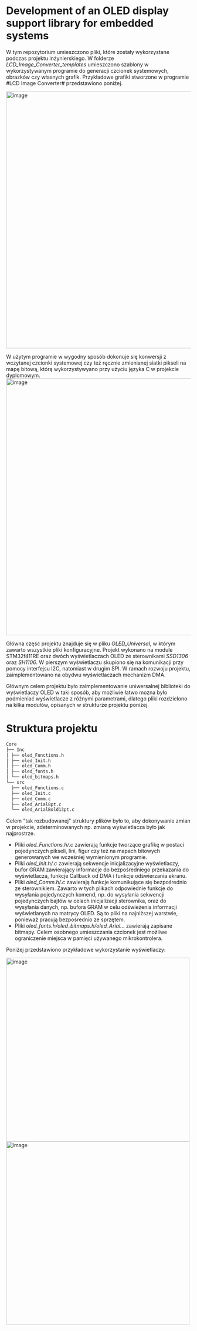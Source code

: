 # Development of an OLED display support library for embedded systems

W tym repozytorium umieszczono pliki, które zostały wykorzystane podczas projektu inżynierskiego. W folderze *LCD_Image_Converter_templates* umieszczono szablony w wykorzystywanym programie do generacji czcionek systemowych, obrazków czy własnych grafik. Przykładowe grafiki stworzone w programie #LCD Image Converter# przedstawiono poniżej.

<img src="https://github.com/user-attachments/assets/238fb10d-7a37-4f48-9831-4c921d9f5f18" width="700" alt="image">

W użytym programie w wygodny sposób dokonuje się konwersji z wczytanej czcionki systemowej czy też ręcznie zmienianej siatki pikseli na mapę bitową, którą wykorzystywyano przy użyciu języka C w projekcie dyplomowym.
<img src="https://github.com/user-attachments/assets/2ec55a22-7708-4b03-8c82-befa90d4d7fc" width="700" alt="image">

Główna część projektu znajduje się w pliku *OLED_Universal*, w którym zawarto wszystkie pliki konfiguracyjne. Projekt wykonano na module STM32f411RE oraz dwóch wyświetlaczach OLED ze sterownikami *SSD1306* oraz *SH1106*. W pierszym wyświetlaczu skupiono się na komunikacji przy pomocy interfejsu I2C, natomiast w drugim SPI. W ramach rozwoju projektu, zaimplementowano na obydwu wyświetlaczach mechanizm DMA.

Głównym celem projektu było zaimplementowanie uniwersalnej biblioteki do wyświetlaczy OLED w taki sposób, aby możliwie łatwo można było podmieniać wyświetlacze z różnymi parametrami, dlatego pliki rozdzielono na kilka modułów, opisanych w strukturze projektu poniżej.
# Struktura projektu
```bash
Core
├── Inc
│ ├── oled_Functions.h
│ ├── oled_Init.h
│ ├── oled_Comm.h
│ ├── oled_fonts.h
│ └── oled_bitmaps.h
└── src
  ├── oled_Functions.c
  ├── oled_Init.c
  ├── oled_Comm.c
  ├── oled_Arial8pt.c
  └── oled_ArialBold13pt.c
```
Celem "tak rozbudowanej" struktury plików było to, aby dokonywanie zmian w projekcie, zdeterminowanych np. zmianą wyświetlacza było jak najprostrze. 
* Pliki *oled_Functions.h/.c* zawierają funkcje tworzące grafikę w postaci pojedynczych pikseli, lini, figur czy też  na mapach bitowych generowanych we wcześniej wymienionym programie.
* Pliki *oled_Init.h/.c* zawierają sekwencje inicjalizacyjne wyświetlaczy, bufor GRAM zawierający informacje do bezpośredniego przekazania do wyświetlacza, funkcje Callback od DMA i funkcje odświerzania ekranu.
* Pliki *oled_Comm.h/.c* zawierają funkcje komunikujące się bezpośrednio ze sterownikiem. Zawarto w tych plikach odpowiednie funkcje do wysyłania pojedynczych komend, np. do wysyłania sekwencji pojedynczych bajtów w celach inicjalizacji sterownika, oraz do wysyłania danych, np. bufora GRAM w celu odświeżenia informacji wyświetlanych na matrycy OLED. Są to pliki na najniższej warstwie, ponieważ pracują bezpośrednio ze sprzętem.
* Pliki *oled_fonts.h/oled_bitmaps.h/oled_Arial...* zawierają zapisane bitmapy. Celem osobnego umieszczania czcionek jest możliwe ograniczenie miejsca w pamięci używanego mikrokontrolera.

Poniżej przedstawiono przykładowe wykorzystanie wyświetlaczy:

<img src="https://github.com/user-attachments/assets/9b18b531-f378-44c7-a8ae-dcb7d77f19b2" width="500" alt="image">

<br>

<img src="https://github.com/user-attachments/assets/5115cfd4-aea8-4a25-a3ce-d5f6f99c4c34" width="500" alt="image">
